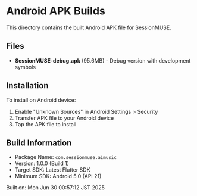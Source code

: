 # Android APK Builds

This directory contains the built Android APK file for SessionMUSE.

## Files
- **SessionMUSE-debug.apk** (95.6MB) - Debug version with development symbols

## Installation
To install on Android device:
1. Enable "Unknown Sources" in Android Settings > Security
2. Transfer APK file to your Android device
3. Tap the APK file to install

## Build Information
- Package Name: `com.sessionmuse.aimusic`
- Version: 1.0.0 (Build 1)
- Target SDK: Latest Flutter SDK
- Minimum SDK: Android 5.0 (API 21)

Built on: Mon Jun 30 00:57:12 JST 2025

